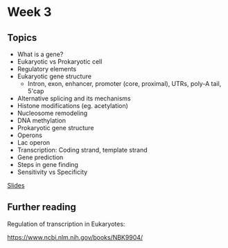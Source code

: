 
# Week 3

## Topics

* What is a gene? 
* Eukaryotic vs Prokaryotic cell
* Regulatory elements
* Eukaryotic gene structure
    * Intron, exon, enhancer, promoter (core, proximal), UTRs, poly-A tail, 5'cap
* Alternative splicing and its mechanisms
* Histone modifications (eg. acetylation)
* Nucleosome remodeling
* DNA methylation
* Prokaryotic gene structure
* Operons
* Lac operon
* Transcription: Coding strand, template strand
* Gene prediction
* Steps in gene finding
* Sensitivity vs Specificity

[Slides](https://docs.google.com/presentation/d/1IdezXLtyPTE-Ws_hdTB6vROAk5DTSQugllXqwSgXkJ4/edit?usp=sharing)

## Further reading

Regulation of transcription in Eukaryotes:

https://www.ncbi.nlm.nih.gov/books/NBK9904/

